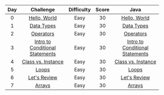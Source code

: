 |  Day  |                Challenge                | Difficulty | Score |                                                         Java                                                         |
| :---: | :-------------------------------------: | :--------: | :---: | :------------------------------------------------------------------------------------------------------------------: |
|   0   |              [Hello, World](https://www.hackerrank.com/challenges/30-hello-world/problem)               |    Easy    |  30   |                   [Hello, World](https://github.com/ahmedali20/HackerRankSolutions/blob/main/30%20Days%20of%20Code/Java/01%20-%20Day%200%20-%20Hello%2C%20World.java)                   |
|   1   |              [Data Types](https://www.hackerrank.com/challenges/30-data-types/problem)                 |    Easy    |  30   |                   [Data Types](https://github.com/ahmedali20/HackerRankSolutions/blob/main/30%20Days%20of%20Code/Java/02%20-%20Day%201%20-%20Data%20Types.java)                   |
|   2   |              [Operators](https://www.hackerrank.com/challenges/30-operators/problem)                 |    Easy    |  30   |                   [Operators](https://github.com/ahmedali20/HackerRankSolutions/blob/main/30%20Days%20of%20Code/Java/03%20-%20Day%202%20-%20Operators.java)                   |
|   3   |              [Intro to Conditional Statements](https://www.hackerrank.com/challenges/30-conditional-statements)                 |    Easy    |  30   |                   [Intro to Conditional Statements](https://github.com/ahmedali20/HackerRankSolutions/blob/main/30%20Days%20of%20Code/Java/04%20-%20Day%203%20-Intro%20to%20Conditional%20Statements.java)                   |
|   4   |              [Class vs. Instance](https://www.hackerrank.com/challenges/30-class-vs-instance/problem)                 |    Easy    |  30   |                   [Class vs. Instance](https://github.com/ahmedali20/HackerRankSolutions/blob/main/30%20Days%20of%20Code/Java/05%20-%20Day%204%20-%20Class%20vs.%20Instance.java)                   |
|   5   |              [Loops](https://www.hackerrank.com/challenges/30-loops/problem)                 |    Easy    |  30   |                   [Loops](https://github.com/ahmedali20/HackerRankSolutions/blob/main/30%20Days%20of%20Code/Java/06%20-%20Day%205%20-%20Loops.java)                   |
|   6   |              [Let's Review](https://www.hackerrank.com/challenges/30-review-loop/problem)                 |    Easy    |  30   |                   [Let's Review](https://github.com/ahmedali20/HackerRankSolutions/blob/main/30%20Days%20of%20Code/Java/07%20-%20Day%206%20-%20Let's%20Review.java)                   |
|   7   |              [Arrays](https://www.hackerrank.com/challenges/30-arrays/problem)                 |    Easy    |  30   |                   [Arrays](https://github.com/ahmedali20/HackerRankSolutions/blob/main/30%20Days%20of%20Code/Java/08%20-%20Day%207%20-%20Arrays.java)                   |


